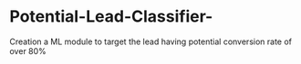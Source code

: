 # Potential-Lead-Classifier-
Creation a ML module to target the lead having potential conversion rate of over 80%
